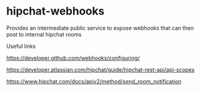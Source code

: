# hipchat-webhooks
Provides an intermediate public service to expose webhooks that can then post to internal hipchat rooms

Useful links

https://developer.github.com/webhooks/configuring/

https://developer.atlassian.com/hipchat/guide/hipchat-rest-api/api-scopes

https://www.hipchat.com/docs/apiv2/method/send_room_notification
